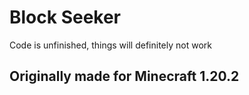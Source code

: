 # Block Seeker
Code is unfinished, things will definitely not work

## Originally made for Minecraft 1.20.2
